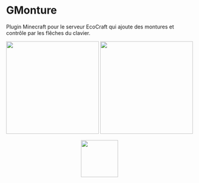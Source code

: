 # GMonture
Plugin Minecraft pour le serveur EcoCraft qui ajoute des montures et contrôle par les flêches du clavier.

<p align="center" display="flex">

<img src="https://github.com/gborneGit/gborneGit/blob/main/gmonture_capture_2.png" height="250"/>

<img src="https://github.com/gborneGit/gborneGit/blob/main/gmonture_capture_1.png" height="250"/>

</p>

<p align="center">
<img src="https://github.com/gborneGit/gborneGit/blob/main/EcoCraft_logo_transparent.png" width="100"/>
</p>
